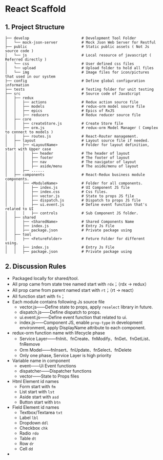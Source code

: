 # React Scaffold

## 1. Project Structure

```
├── develop                        # Development Tool Folder
│   └── mock-json-server           # Mock Json Web Server for Restful
├── public                         # Static public assets ( Not Js source code )
│   └── js                         # Local resource of javascript ( Referred directly )
│   └── css                        # User defined css files
│   └── upload                     # Upload folder to hold all files
│   └── img                        # Image files for icon/pictures that used in our system
├── config                         # Define global configuration information
├── tests                          # Testing folder for unit testing
├── src                            # Source code of JavaScript
│   ├── redux
│   │   ├── actions                # Redux action source file
│   │   ├── models                 # redux-orm model source file
│   │   ├── epics                  # Epics of RxJS
│   │   ├── reducers               # Redux reducer source file
│   ├── core
│   │   ├── createStore.js         # Create Store file
│   │   ├── orm.js                 # redux-orm Model Manager ( Complex to connect to models )
│   │   ├── routes.js              # React-Router management.
│   ├── layout                     # Layout source file if needed.
│   │   ├── <LayoutName>           # Folder for layout definition, start with Upper case
│   │   │   ├── header             # The header of layout
│   │   │   ├── footer             # The footer of layout
│   │   │   ├── nav                # The navigator of layout
│   │   │   ├── aside/menu         # The aside/menu of layout
│   │   ├── ......
│   ├── components                 # React-Redux business module components.
│   │   ├── <ModuleName>           # Folder for all components.
│   │   │   ├── index.js           # UI Component JS file
│   │   │   ├── index.css          # Css files.
│   │   │   ├── vector.js          # State to props JS file
│   │   │   ├── dispatch.js        # Dispatch to props JS file
│   │   │   ├── ui.event.js        # Define event function that's related to UI
│   │   │   ├── controls           # Sub Component JS folder.
│   ├── shared
│   │   ├── <SharedName>           # Shared Components Name
│   │   ├── index.js               # Entry Js File
│   │   ├── package.json           # Private package using
│   ├── tool
│   │   ├── <FetureFolder>         # Feture Folder for different using.
│   │   ├── index.js               # Entry Js File
│   │   ├── package.json           # Private package using
```

## 2. Discussion Rules

* Packaged locally for shared/tool.
* All prop came from state tree named start with `rdx`；（rdx -&gt; redux）
* All prop came from parent named start with `rt`；（rt -&gt; react）
* All function start with `fn`；
* Each module contains following Js source file
  * vector.js——Define state to props, apply `reselect` library in future.
  * dispatch.js——Define dispatch to props.
  * ui.event.js——Define event function that related to ui.
  * index.js——Component JS, enable `prop-type` in development environment, apply DisplayName attribute to each component.
* redux-orm function name with lifecycle phase
  * Service Layer——fnInit、fnCreate、fnModify、fnGet、fnGetList、fnRemove
  * Orm Model——fnInsert、fnUpdate、fnSelect、fnDelete
  * Only one phase, Service Layer is high priority
* Variable name in component
  * event——Ui Event functions
  * dispatcher——Dispatcher functions
  * vector——State to Props files
* Html Element id names
  * Form start with `fm`
  * List start with `lst`
  * Aside start with `asd`
  * Button start with `btn`
* Field Element id names
  * Textbox/Textarea `txt`
  * Label `lbl`
  * Dropdown `ddl`
  * Checkbox `chk`
  * Radio `rdo`
  * Table `dt`
  * Row `dr`
  * Cell `dd`
* 




